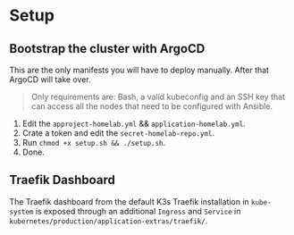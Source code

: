 # Setup #

## Bootstrap the cluster with ArgoCD ##

This are the only manifests you will have to deploy manually. After that ArgoCD will take over.

> Only requirements are: Bash, a valid kubeconfig and an SSH key that can access all the nodes that need to be configured with Ansible.

1. Edit the `approject-homelab.yml` && `application-homelab.yml`.
2. Crate a token and edit the `secret-homelab-repo.yml`.
3. Run `chmod +x setup.sh && ./setup.sh`.
4. Done.


## Traefik Dashboard ##

The Traefik dashboard from the default K3s Traefik installation in `kube-system` is exposed through an additional `Ingress` and `Service` in `kubernetes/production/application-extras/traefik/`.
